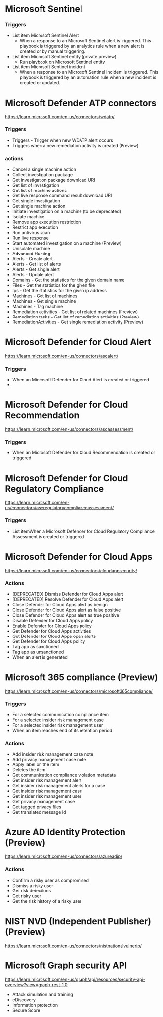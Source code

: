 # Microsoft Sentinel
### Triggers
- List item Microsoft Sentinel Alert
	- When a response to an Microsoft Sentinel alert is triggered. This playbook is triggered by an analytics rule when a new alert is created or by manual triggering. 
- List item Microsoft Sentinel entity (private preview)
	- Run playbook on Microsoft Sentinel entity
- List item Microsoft Sentinel incident
	- When a response to an Microsoft Sentinel incident is triggered. This playbook is triggered by an automation rule when a new incident is created or updated.

# Microsoft Defender ATP connectors
https://learn.microsoft.com/en-us/connectors/wdatp/
### Triggers
- Triggers - Trigger when new WDATP alert occurs
- Triggers when a new remediation activity is created (Preview)
### actions
- Cancel a single machine action
- Collect investigation package
- Get investigation package download URI
- Get list of investigation
- Get list of machine actions
- Get live response command result download URI
- Get single investigation
- Get single machine action
- Initiate investigation on a machine (to be deprecated)
- Isolate machine
- Remove app execution restriction
- Restrict app execution
- Run antivirus scan
- Run live response
- Start automated investigation on a machine (Preview)
- Unisolate machine
- Advanced Hunting
- Alerts - Create alert
- Alerts - Get list of alerts
- Alerts - Get single alert
- Alerts - Update alert
- Domains - Get the statistics for the given domain name
- Files - Get the statistics for the given file
- Ips - Get the statistics for the given ip address
- Machines - Get list of machines
- Machines - Get single machine
- Machines - Tag machine
- Remediation activities - Get list of related machines (Preview)
- Remediation tasks - Get list of remediation activities (Preview)
- RemediationActivities - Get single remediation activity (Preview)
# Microsoft Defender for Cloud Alert
https://learn.microsoft.com/en-us/connectors/ascalert/
### Triggers
- When an Microsoft Defender for Cloud Alert is created or triggered
-
# Microsoft Defender for Cloud Recommendation
https://learn.microsoft.com/en-us/connectors/ascassessment/
### Triggers
- When an Microsoft Defender for Cloud Recommendation is created or triggered
# Microsoft Defender for Cloud Regulatory Compliance
https://learn.microsoft.com/en-us/connectors/ascregulatorycomplianceassessment/
### Triggers 
- List itemWhen a Microsoft Defender for Cloud Regulatory Compliance Assessment is created or triggered
# Microsoft Defender for Cloud Apps 
https://learn.microsoft.com/en-us/connectors/cloudappsecurity/
### Actions
- [DEPRECATED] Dismiss Defender for Cloud Apps alert
- [DEPRECATED] Resolve Defender for Cloud Apps alert
- Close Defender for Cloud Apps alert as benign
- Close Defender for Cloud Apps alert as false positive
- Close Defender for Cloud Apps alert as true positive
- Disable Defender for Cloud Apps policy
- Enable Defender for Cloud Apps policy
- Get Defender for Cloud Apps activities
- Get Defender for Cloud Apps open alerts
- Get Defender for Cloud Apps policy
- Tag app as sanctioned
- Tag app as unsanctioned
- When an alert is generated
# Microsoft 365 compliance (Preview)
https://learn.microsoft.com/en-us/connectors/microsoft365compliance/
### Triggers
- For a selected communication compliance item
- For a selected insider risk management case
- For a selected insider risk management user
- When an item reaches end of its retention period
### Actions
- Add insider risk management case note
- Add privacy management case note
- Apply label on the item
- Deletes the item
- Get communication compliance violation metadata
- Get insider risk management alert
- Get insider risk management alerts for a case
- Get insider risk management case
- Get insider risk management user
- Get privacy management case
- Get tagged privacy files
- Get translated message Id


# Azure AD Identity Protection (Preview)
https://learn.microsoft.com/en-us/connectors/azureadip/
### Actions
- Confirm a risky user as compromised
- Dismiss a risky user
- Get risk detections
- Get risky user
- Get the risk history of a risky user

# NIST NVD (Independent Publisher) (Preview)
https://learn.microsoft.com/en-us/connectors/nistnationalvulnerip/

# Microsoft Graph security API
https://learn.microsoft.com/en-us/graph/api/resources/security-api-overview?view=graph-rest-1.0

- Attack simulation and training
- eDiscovery
- Information protection
- Secure Score